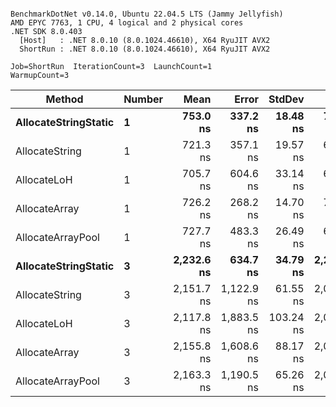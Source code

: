 ```

BenchmarkDotNet v0.14.0, Ubuntu 22.04.5 LTS (Jammy Jellyfish)
AMD EPYC 7763, 1 CPU, 4 logical and 2 physical cores
.NET SDK 8.0.403
  [Host]   : .NET 8.0.10 (8.0.1024.46610), X64 RyuJIT AVX2
  ShortRun : .NET 8.0.10 (8.0.1024.46610), X64 RyuJIT AVX2

Job=ShortRun  IterationCount=3  LaunchCount=1  
WarmupCount=3  

```
| Method               | Number | Mean       | Error      | StdDev    | Min        | Max        | Gen0   | Gen1   | Allocated |
|--------------------- |------- |-----------:|-----------:|----------:|-----------:|-----------:|-------:|-------:|----------:|
| **AllocateStringStatic** | **1**      |   **753.0 ns** |   **337.2 ns** |  **18.48 ns** |   **731.7 ns** |   **763.9 ns** | **0.0124** | **0.0114** |   **1.02 KB** |
| AllocateString       | 1      |   721.3 ns |   357.1 ns |  19.57 ns |   698.8 ns |   734.4 ns | 0.0124 | 0.0114 |   1.02 KB |
| AllocateLoH          | 1      |   705.7 ns |   604.6 ns |  33.14 ns |   683.1 ns |   743.7 ns | 0.0124 | 0.0114 |   1.02 KB |
| AllocateArray        | 1      |   726.2 ns |   268.2 ns |  14.70 ns |   717.0 ns |   743.2 ns | 0.0124 | 0.0114 |   1.02 KB |
| AllocateArrayPool    | 1      |   727.7 ns |   483.3 ns |  26.49 ns |   697.4 ns |   746.9 ns | 0.0124 | 0.0114 |   1.02 KB |
| **AllocateStringStatic** | **3**      | **2,232.6 ns** |   **634.7 ns** |  **34.79 ns** | **2,200.3 ns** | **2,269.4 ns** | **0.0343** | **0.0305** |   **3.07 KB** |
| AllocateString       | 3      | 2,151.7 ns | 1,122.9 ns |  61.55 ns | 2,086.3 ns | 2,208.5 ns | 0.0343 | 0.0305 |   3.07 KB |
| AllocateLoH          | 3      | 2,117.8 ns | 1,883.5 ns | 103.24 ns | 2,008.9 ns | 2,214.2 ns | 0.0343 | 0.0305 |   3.07 KB |
| AllocateArray        | 3      | 2,155.8 ns | 1,608.6 ns |  88.17 ns | 2,061.2 ns | 2,235.6 ns | 0.0343 | 0.0305 |   3.07 KB |
| AllocateArrayPool    | 3      | 2,163.3 ns | 1,190.5 ns |  65.26 ns | 2,095.6 ns | 2,225.8 ns | 0.0343 | 0.0305 |   3.07 KB |
